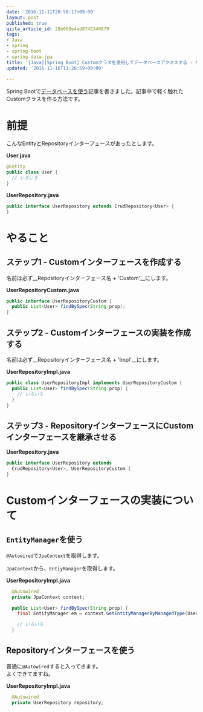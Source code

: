 ```yaml
---
date: '2016-11-11T20:58:17+09:00'
layout: post
published: true
qiita_article_id: 28b068e4ad8745340879
tags:
- Java
- spring
- spring-boot
- spring-data-jpa
title: '[Java][Spring Boot] Customクラスを使用してデータベースアクセスする - NetBeansで始めるSpring Boot (7)'
updated: '2016-11-16T11:26:59+09:00'

---
```

Spring Bootで[データベースを使う](http://qiita.com/sengoku/items/2424c59f3b4ac94a1cb0)記事を書きました。記事中で軽く触れたCustomクラスを作る方法です。  
  
# 前提  
  
こんなEntityとRepositoryインターフェースがあったとします。  
  
**User.java**  
```java:User.java
@Entity
public class User {
  // いろいろ
}
```  
  
**UserRepository.java**  
```java:UserRepository.java
public interface UserRepository extends CrudRepository<User> {
}
```  
  
# やること  
  
## ステップ1 - Customインターフェースを作成する  
  
名前は必ず__Repositoryインターフェース名 + 'Custom'__にします。  
  
**UserRepositoryCustom.java**  
```java:UserRepositoryCustom.java
public interface UserRepositoryCustom {
  public List<User> findBySpec(String prop);
}
```  
  
## ステップ2 - Customインターフェースの実装を作成する  
  
名前は必ず__Repositoryインターフェース名 + 'Impl'__にします。  
  
**UserRepositoryImpl.java**  
```java:UserRepositoryImpl.java
public class UserRepositoryImpl implements UserRepositoryCustom {
  public List<User> findBySpec(String prop) {
    // いろいろ
  }
}
```  
  
## ステップ3 - RepositoryインターフェースにCustomインターフェースを継承させる  
  
**UserRepository.java**  
```java:UserRepository.java
public interface UserRepository extends
  CrudRepository<User>, UserRepositoryCustom {
}
```  
  
# Customインターフェースの実装について  
  
## `EntityManager`を使う  
  
`@Autowired`で`JpaContext`を取得します。  
  
`JpaContext`から、`EntiyManager`を取得します。  
  
  
**UserRepositoryImpl.java**  
```java:UserRepositoryImpl.java
  @Autowired
  private JpaContext context;

  public List<User> findBySpec(String prop) {
    final EntityManager em = context.GetEntityManagerByManagedType(User.class);

    // いろいろ
  }

```  
  
## Repositoryインターフェースを使う  
  
普通に`@Autowired`すると入ってきます。  
よくできてますね。  
  
**UserRepositoryImpl.java**  
```java:UserRepositoryImpl.java
  @Autowired
  private UserRepository repository;
```  
